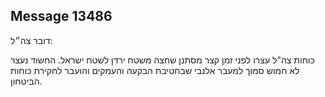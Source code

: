 ## Message 13486

דובר צה״ל:

כוחות צה"ל עצרו לפני זמן קצר מסתנן שחצה משטח ירדן לשטח ישראל. החשוד נעצר לא חמוש סמוך למעבר אלנבי שבחטיבת הבקעה והעמקים והועבר לחקירת כוחות הביטחון.

